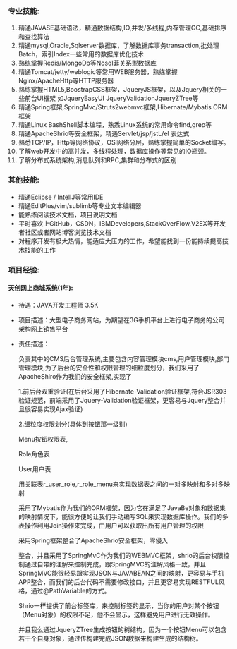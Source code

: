 ### 专业技能:

1. 精通JAVASE基础语法，精通数据结构,IO,并发/多线程,内存管理GC,基础排序和查找算法
2. 精通mysql,Oracle,Sqlserver数据库，了解数据库事务transaction,批处理Batch，索引Index一些常用的数据库优化技术
3. 熟练掌握Redis/MongoDb等Nosql菲关系型数据库
4. 精通Tomcat/jetty/weblogic等常用WEB服务器，熟练掌握Nginx/ApacheHttp等HTTP服务器
5. 熟练掌握HTML5,BoostrapCSS框架，JqueryJS框架，以及Jquery相关的一些前台UI框架 如JqueryEasyUI JqueryValidationJqueryZTree等
6. 精通Spring框架,SpringMvc/Struts2webmvc框架,Hibernate/Mybatis ORM框架
7. 精通Linux BashShell脚本编程，熟悉Linux系统的常用命令find,grep等
8. 精通ApacheShrio等安全框架，精通Servlet/jsp/jstL/el 表达式
9. 熟悉TCP/IP，Http等网络协议，OSI网络分层，熟练掌握简单的Socket编写。
10. 了解web开发中的高并发，多线程处理，数据库操作等常见的IO瓶颈。
11. 了解分布式系统架构,消息队列和RPC,集群和分布式的区别

### 其他技能:

- 精通Eclipse / IntellJ等常用IDE
- 精通EditPlus/vim/sublimb等专业文本编辑器
- 能熟练阅读技术文档，项目说明文档
- 平时喜欢上GitHub，CSDN，IBMDevelopers,StackOverFlow,V2EX等开发者社区或者网站博客浏览技术文档
- 对程序开发有极大热情，能适应大压力的工作，希望能找到一份能持续提高技术技能的工作

### 项目经验:

#### 天创网上商城系统(1年):

- 待遇：JAVA开发工程师 3.5K

- 项目描述：大型电子商务网站，为期望在3G手机平台上进行电子商务的公司架构网上销售平台

- 责任描述：

  负责其中的CMS后台管理系统,主要包含内容管理模块cms,用户管理模块,部门管理模块,为了后台的安全性和权限管理的细粒度划分，我们采用了ApacheShiro作为我们的安全框架,实现了

  1.前后台双重验证(在后台采用了Hibernate-Validation验证框架,符合JSR303验证规范，前端采用了Jquery-Validation验证框架，更容易与Jquery整合并且很容易实现Ajax验证)

  2.细粒度权限划分(具体到按钮那一级别)

  Menu按钮权限表,

  Role角色表

  User用户表

  用关联表r_user_role,r_role_menu来实现数据表之间的一对多映射和多对多映射

  采用了Mybatis作为我们的ORM框架，因为它在满足了JavaBe对象和数据集的映射情况下，能很方便的让我们手动编写SQL来实现数据库操作。我们的多表操作利用Join操作来完成，由用户可以获取出所有用户管理的权限

  采用Spring框架整合了ApacheShrio安全框架，零侵入

  整合，并且采用了SpringMvC作为我们的WEBMVC框架，shrio的后台权限控制通过自带的注解来控制完成，跟SpringMVC的注解风格一致，并且SpringMVC能很轻易跟实现JSON与JAVABEAN之间的映射，更容易与手机APP整合，而我们的后台代码不需要修改接口，并且更容易实现RESTFUL风格，通过@PathVariable的方式。

  Shrio一样提供了前台标签库，来控制标签的显示，当你的用户对某个按钮（Menu对象）的权限不足，他不会显示，这样避免用户进行无效操作。

  并且我么通过JqueryZTree生成按钮的树结构，因为一个按钮Menu可以包含若干个自身对象，通过传构建完成JSON数据来构建生成的结构树。